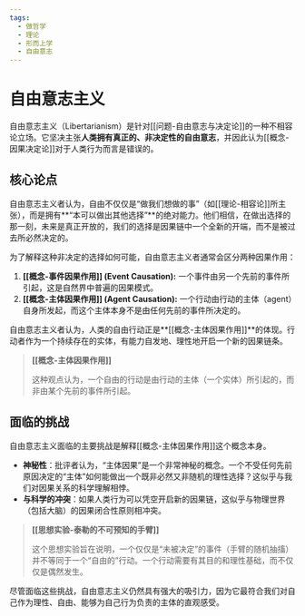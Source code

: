 ```yaml
---
tags:
  - 做哲学
  - 理论
  - 形而上学
  - 自由意志
---
```


# 自由意志主义

自由意志主义（Libertarianism）是针对[[问题-自由意志与决定论]]的一种不相容论立场。它坚决主张**人类拥有真正的、非决定性的自由意志**，并因此认为[[概念-因果决定论]]对于人类行为而言是错误的。

## 核心论点

自由意志主义者认为，自由不仅仅是“做我们想做的事”（如[[理论-相容论]]所主张），而是拥有**“本可以做出其他选择”**的绝对能力。他们相信，在做出选择的那一刻，未来是真正开放的，我们的选择是因果链中一个全新的开端，而不是被过去所必然决定的。

为了解释这种非决定的选择如何可能，自由意志主义者通常会区分两种因果作用：

1.  **[[概念-事件因果作用]] (Event Causation):** 一个事件由另一个先前的事件所引起，这是自然界中普遍的因果模式。
2.  **[[概念-主体因果作用]] (Agent Causation):** 一个行动由行动的主体（agent）自身所发起，而这个主体本身不是由任何先前的事件所决定的。

自由意志主义者认为，人类的自由行动正是**[[概念-主体因果作用]]**的体现。行动者作为一个持续存在的实体，有能力自发地、理性地开启一个新的因果链条。

> **[[概念-主体因果作用]]**
>
> 这种观点认为，一个自由的行动是由行动的主体（一个实体）所引起的，而非由某个先前的事件所引起。

## 面临的挑战

自由意志主义面临的主要挑战是解释[[概念-主体因果作用]]这个概念本身。

*   **神秘性**：批评者认为，“主体因果”是一个非常神秘的概念。一个不受任何先前原因决定的“主体”如何能做出一个既非必然又非随机的理性选择？这似乎与我们对因果关系的科学理解相悖。
*   **与科学的冲突**：如果人类行为可以凭空开启新的因果链，这似乎与物理世界（包括大脑）的因果闭合性原则相冲突。

> **[[思想实验-泰勒的不可预知的手臂]]**
>
> 这个思想实验旨在说明，一个仅仅是“未被决定”的事件（手臂的随机抽搐）并不等同于一个“自由的”行动。一个行动需要有其目的和理性基础，而不仅仅是偶然发生。

尽管面临这些挑战，自由意志主义仍然具有强大的吸引力，因为它最符合我们对自己作为理性、自由、能够为自己行为负责的主体的直观感受。
